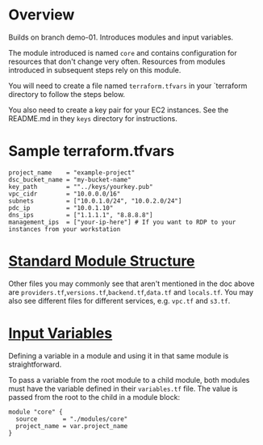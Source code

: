 # Overview

Builds on branch demo-01. Introduces modules and input variables.

The module introduced is named `core` and contains configuration for resources that don't change very often. Resources from modules introduced in subsequent steps rely on this module.

You will need to create a file named `terraform.tfvars` in your `terraform directory to follow the steps below.

You also need to create a key pair for your EC2 instances. See the README.md in they `keys` directory for instructions.

# Sample terraform.tfvars

```
project_name    = "example-project"
dsc_bucket_name = "my-bucket-name"
key_path        = ""../keys/yourkey.pub"
vpc_cidr        = "10.0.0.0/16"
subnets         = ["10.0.1.0/24", "10.0.2.0/24"]
pdc_ip          = "10.0.1.10"
dns_ips         = ["1.1.1.1", "8.8.8.8"]
management_ips  = ["your-ip-here"] # If you want to RDP to your instances from your workstation
```

# [Standard Module Structure](https://www.terraform.io/language/modules/develop/structure)

Other files you may commonly see that aren't mentioned in the doc above are `providers.tf`,`versions.tf`,`backend.tf`,`data.tf` and `locals.tf`. You may also see different files for different services, e.g. `vpc.tf` and `s3.tf`.

# [Input Variables](https://www.terraform.io/language/values/variables)

Defining a variable in a module and using it in that same module is straightforward.

To pass a variable from the root module to a child module, both modules must have the variable defined in their `variables.tf` file. The value is passed from the root to the child in a module block:

```
module "core" {
  source       = "./modules/core"
  project_name = var.project_name
}
```